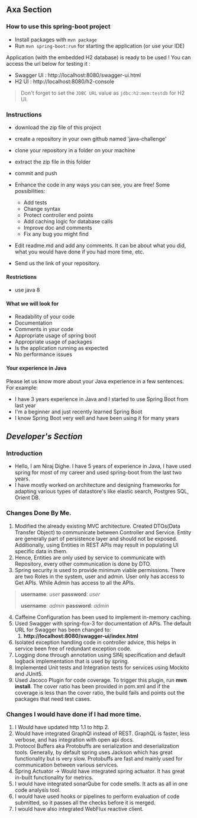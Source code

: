 ## Axa Section
### How to use this spring-boot project

- Install packages with `mvn package`
- Run `mvn spring-boot:run` for starting the application (or use your IDE)

Application (with the embedded H2 database) is ready to be used ! You can access the url below for testing it :

- Swagger UI : http://localhost:8080/swagger-ui.html
- H2 UI : http://localhost:8080/h2-console

> Don't forget to set the `JDBC URL` value as `jdbc:h2:mem:testdb` for H2 UI.



### Instructions

- download the zip file of this project
- create a repository in your own github named 'java-challenge'
- clone your repository in a folder on your machine
- extract the zip file in this folder
- commit and push

- Enhance the code in any ways you can see, you are free! Some possibilities:
  - Add tests
  - Change syntax
  - Protect controller end points
  - Add caching logic for database calls
  - Improve doc and comments
  - Fix any bug you might find
- Edit readme.md and add any comments. It can be about what you did, what you would have done if you had more time, etc.
- Send us the link of your repository.

#### Restrictions
- use java 8


#### What we will look for
- Readability of your code
- Documentation
- Comments in your code 
- Appropriate usage of spring boot
- Appropriate usage of packages
- Is the application running as expected
- No performance issues

#### Your experience in Java

Please let us know more about your Java experience in a few sentences. For example:

- I have 3 years experience in Java and I started to use Spring Boot from last year
- I'm a beginner and just recently learned Spring Boot
- I know Spring Boot very well and have been using it for many years


## *Developer's Section*

### **Introduction**

- Hello, I am Niraj Dighe. I have 5 years of experience in Java, I have used spring for most of my career 
  and used spring-boot from the last two years. 
- I have mostly worked on architecture and designing frameworks for adapting various types of 
  datastore's like elastic search, Postgres SQL, Orient DB.

### **Changes Done By Me.**
1. Modified the already existing MVC architecture. Created DTOs(Data Transfer Object) to communicate between 
   Controller and Service. Entity are generally part of persistence layer and should not be exposed. Additionally,
   using Entities in REST APIs may result in populating UI specific data in them.
2. Hence, Entities are only used by service to communicate with Repository, every other communication is
   done by DTO. 
3. Spring security is used to provide minimum viable permissions. There are two Roles in the system, user and admin.
   User only has access to Get APIs. While Admin has access to all the APIs.
> **username**: _user_   **password**: _user_
> 
> **username**: _admin_  **password**: _admin_
4. Caffeine Configuration has been used to implement in-memory caching.
5. Used Swagger with spring-fox-3 for documentation of APIs. The default URL for Swagger has been changed to:
   1. **http://localhost:8080/swagger-ui/index.html**
6. Isolated exception handling code in controller advice, this helps in service been free of redundant exception code.
7. Logging done through annotation using Slf4j specification and default logback implementation that is used by spring.
8. Implemented Unit tests and Integration tests for services using Mockito and JUnit5. 
9. Used Jacoco Plugin for code coverage. To trigger this plugin, run **mvn install**. The cover ratio has been provided
   in pom.xml and if the coverage is less than the cover ratio, the build fails and points out the packages that need 
   test cases.

### **Changes I would have done if I had more time.**
1. I Would have updated http 1.1 to http 2.
2. Would have integrated GraphQl instead of REST. GraphQL is faster, less verbose, and has integration with open api docs.
3. Protocol Buffers aka Protobuffs are serialization and deserialization tools. Generally, by default spring uses Jackson
   which has great functionality but is very slow. Protobuffs are fast and mainly used for communication between various 
   services.
4. Spring Actuator -> Would have integrated spring actuator. It has great in-built functionality for metrics.
5. I would have integrated sonarQube for code smells. It acts as all in one code analysis tool. 
6. I would have used hooks or pipelines to perform evaluation of code submitted, so it passes all the checks before it is merged.
7. I would have also integrated WebFlux reactive client.





